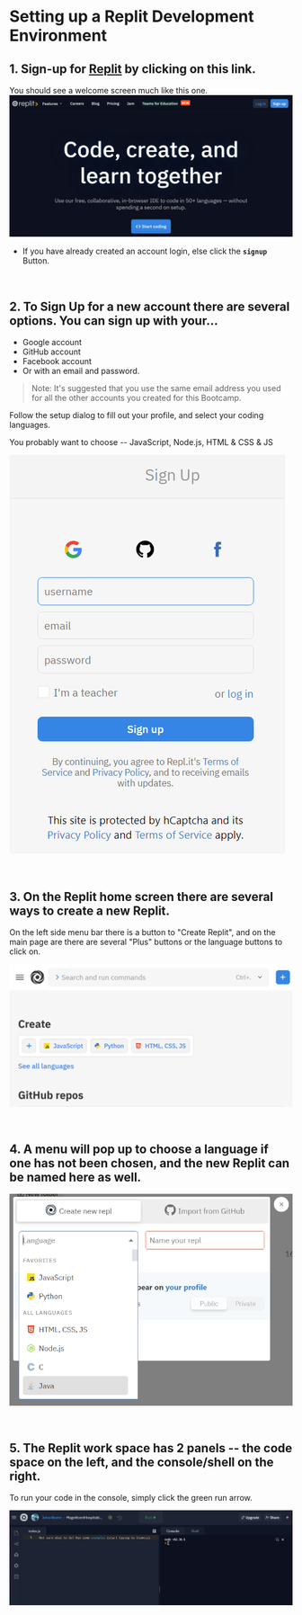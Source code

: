 # Setting up a Replit Development Environment

## **1. Sign-up for [Replit](https://repl.it/) by clicking on this link.**

You should see a welcome screen much like this one.
![Replit welcome screen](img/Replit1-TheCollaborativeBrowserBasedIDE.png)

- If you have already created an account login, else click the **`signup`** Button.

<br>

## **2. To Sign Up for a new account there are several options. You can sign up with your...**

- Google account
- GitHub account
- Facebook account
- Or with an email and password.

> Note: It's suggested that you use the same email address you used for all the other accounts you created for this Bootcamp.

Follow the setup dialog to fill out your profile, and select your coding languages.

You probably want to choose -- JavaScript, Node.js, HTML & CSS & JS

![Replit Sign Up screen](img/Replit2_Signup.png)

<br>

## **3. On the Replit home screen there are several ways to create a new Replit.**

On the left side menu bar there is a button to "Create Replit", and on the main page are there are several "Plus" buttons or the language buttons to click on.

![Replit home screen](img/Replit3-Home.png)

<br>

## **4. A menu will pop up to choose a language if one has not been chosen, and the new Replit can be named here as well.**

![Replit select language screen](img/Replit4_SelectLanguage.png)

<br>

## **5. The Replit work space has 2 panels -- the code space on the left, and the console/shell on the right.**

To run your code in the console, simply click the green run arrow.

![Replit work space screen](img/Replit5-WorkSpace.png)
